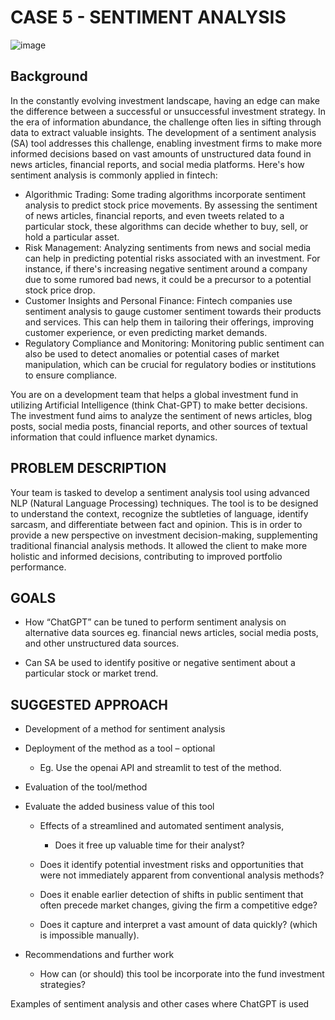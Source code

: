 # CASE 5 - SENTIMENT ANALYSIS 
![image](https://github.com/Eik-Lab/NBIM-hackathon/assets/48220549/755bd65b-afa8-485b-b77a-ac41f751b820)


## Background
In the constantly evolving investment landscape, having an edge can make the difference between a successful or unsuccessful investment strategy. In the era of information abundance, the challenge often lies in sifting through data to extract valuable insights. The development of a sentiment analysis (SA) tool addresses this challenge, enabling investment firms to make more informed decisions based on vast amounts of unstructured data found in news articles, financial reports, and social media platforms. Here's how sentiment analysis is commonly applied in fintech:

* Algorithmic Trading: Some trading algorithms incorporate sentiment analysis to predict stock price movements. By assessing the sentiment of news articles, financial reports, and even tweets related to a particular stock, these algorithms can decide whether to buy, sell, or hold a particular asset.
*	Risk Management: Analyzing sentiments from news and social media can help in predicting potential risks associated with an investment. For instance, if there's increasing negative sentiment around a company due to some rumored bad news, it could be a precursor to a potential stock price drop.
*	Customer Insights and Personal Finance: Fintech companies use sentiment analysis to gauge customer sentiment towards their products and services. This can help them in tailoring their offerings, improving customer experience, or even predicting market demands.
*	Regulatory Compliance and Monitoring: Monitoring public sentiment can also be used to detect anomalies or potential cases of market manipulation, which can be crucial for regulatory bodies or institutions to ensure compliance.

You are on a development team that helps a global investment fund in utilizing Artificial Intelligence (think Chat-GPT) to make better decisions. The investment  fund aims to analyze the sentiment of news articles, blog posts, social media posts, financial reports, and other sources of textual information that could influence market dynamics. 


## PROBLEM DESCRIPTION 
Your team is tasked to develop a sentiment analysis tool using advanced NLP (Natural Language Processing) techniques. The tool is to be designed to understand the context, recognize the subtleties of language, identify sarcasm, and differentiate between fact and opinion. This is in order to provide a new perspective on investment decision-making, supplementing traditional financial analysis methods. It allowed the client to make more holistic and informed decisions, contributing to improved portfolio performance.

## GOALS

- How “ChatGPT” can be tuned to perform sentiment analysis on alternative data sources eg. financial news articles, social media posts, and other unstructured data sources.  

- Can SA be used to identify positive or negative sentiment about a particular stock or market trend. 



## SUGGESTED APPROACH

- Development of a method for sentiment analysis  

- Deployment of the method as a tool – optional  

  - Eg. Use the openai API and streamlit to test of the method.  

- Evaluation of the tool/method  

- Evaluate the added business value of this tool  

  - Effects of a streamlined and automated sentiment analysis,
      - Does it free up valuable time for their analyst?  

  - Does it identify potential investment risks and opportunities that were not immediately apparent from conventional analysis methods?  

  - Does it enable earlier detection of shifts in public sentiment that often precede market changes, giving the firm a competitive edge?  

  - Does it capture and interpret a vast amount of data quickly? (which is impossible manually).  

- Recommendations and further work   

    - How can (or should) this tool be incorporate into the fund investment strategies?  

Examples of sentiment analysis and other cases where ChatGPT is used
